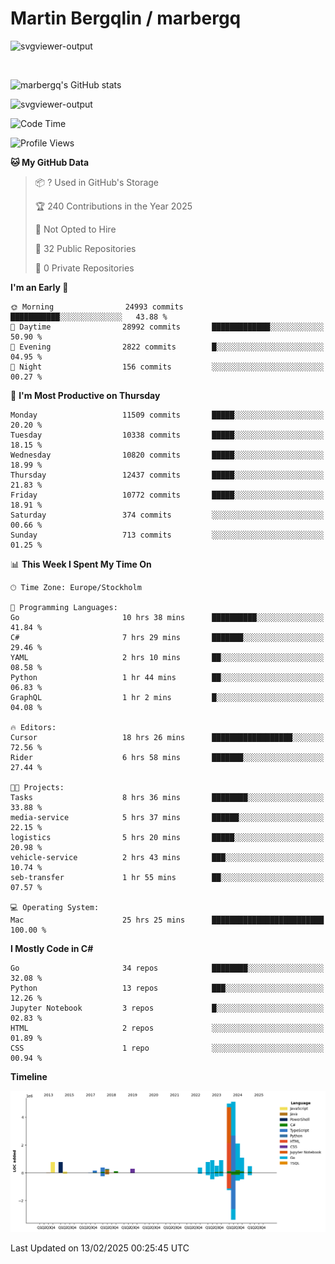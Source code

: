 # Martin Bergqlin / marbergq

![svgviewer-output](https://user-images.githubusercontent.com/2405410/206014777-22d41ecb-c24f-421d-b7d9-bba2cb5bb0de.svg)

<br>

<!--- [![Martin's Week](https://github-readme-stats.vercel.app/api/wakatime?username=marbergq&theme=dark)](https://github.com/anuraghazra/github-readme-stats) -->

![marbergq's GitHub stats](https://github-readme-stats.vercel.app/api?username=marbergq&count_private=true&show_icons=true)

![svgviewer-output](https://wakatime.com/badge/user/3f0a2069-6683-4e19-9a4a-7d21ea815067.svg)

<!--START_SECTION:waka-->
![Code Time](http://img.shields.io/badge/Code%20Time-4%2C793%20hrs%207%20mins-blue)

![Profile Views](http://img.shields.io/badge/Profile%20Views-0-blue)

**🐱 My GitHub Data** 

> 📦 ? Used in GitHub's Storage 
 > 
> 🏆 240 Contributions in the Year 2025
 > 
> 🚫 Not Opted to Hire
 > 
> 📜 32 Public Repositories 
 > 
> 🔑 0 Private Repositories 
 > 
**I'm an Early 🐤** 

```text
🌞 Morning                24993 commits       ███████████░░░░░░░░░░░░░░   43.88 % 
🌆 Daytime                28992 commits       █████████████░░░░░░░░░░░░   50.90 % 
🌃 Evening                2822 commits        █░░░░░░░░░░░░░░░░░░░░░░░░   04.95 % 
🌙 Night                  156 commits         ░░░░░░░░░░░░░░░░░░░░░░░░░   00.27 % 
```
📅 **I'm Most Productive on Thursday** 

```text
Monday                   11509 commits       █████░░░░░░░░░░░░░░░░░░░░   20.20 % 
Tuesday                  10338 commits       █████░░░░░░░░░░░░░░░░░░░░   18.15 % 
Wednesday                10820 commits       █████░░░░░░░░░░░░░░░░░░░░   18.99 % 
Thursday                 12437 commits       █████░░░░░░░░░░░░░░░░░░░░   21.83 % 
Friday                   10772 commits       █████░░░░░░░░░░░░░░░░░░░░   18.91 % 
Saturday                 374 commits         ░░░░░░░░░░░░░░░░░░░░░░░░░   00.66 % 
Sunday                   713 commits         ░░░░░░░░░░░░░░░░░░░░░░░░░   01.25 % 
```


📊 **This Week I Spent My Time On** 

```text
🕑︎ Time Zone: Europe/Stockholm

💬 Programming Languages: 
Go                       10 hrs 38 mins      ██████████░░░░░░░░░░░░░░░   41.84 % 
C#                       7 hrs 29 mins       ███████░░░░░░░░░░░░░░░░░░   29.46 % 
YAML                     2 hrs 10 mins       ██░░░░░░░░░░░░░░░░░░░░░░░   08.58 % 
Python                   1 hr 44 mins        ██░░░░░░░░░░░░░░░░░░░░░░░   06.83 % 
GraphQL                  1 hr 2 mins         █░░░░░░░░░░░░░░░░░░░░░░░░   04.08 % 

🔥 Editors: 
Cursor                   18 hrs 26 mins      ██████████████████░░░░░░░   72.56 % 
Rider                    6 hrs 58 mins       ███████░░░░░░░░░░░░░░░░░░   27.44 % 

🐱‍💻 Projects: 
Tasks                    8 hrs 36 mins       ████████░░░░░░░░░░░░░░░░░   33.88 % 
media-service            5 hrs 37 mins       ██████░░░░░░░░░░░░░░░░░░░   22.15 % 
logistics                5 hrs 20 mins       █████░░░░░░░░░░░░░░░░░░░░   20.98 % 
vehicle-service          2 hrs 43 mins       ███░░░░░░░░░░░░░░░░░░░░░░   10.74 % 
seb-transfer             1 hr 55 mins        ██░░░░░░░░░░░░░░░░░░░░░░░   07.57 % 

💻 Operating System: 
Mac                      25 hrs 25 mins      █████████████████████████   100.00 % 
```

**I Mostly Code in C#** 

```text
Go                       34 repos            ████████░░░░░░░░░░░░░░░░░   32.08 % 
Python                   13 repos            ███░░░░░░░░░░░░░░░░░░░░░░   12.26 % 
Jupyter Notebook         3 repos             █░░░░░░░░░░░░░░░░░░░░░░░░   02.83 % 
HTML                     2 repos             ░░░░░░░░░░░░░░░░░░░░░░░░░   01.89 % 
CSS                      1 repo              ░░░░░░░░░░░░░░░░░░░░░░░░░   00.94 % 
```



**Timeline**

![Lines of Code chart](https://raw.githubusercontent.com/marbergq/marbergq/main/assets/bar_graph.png)


 Last Updated on 13/02/2025 00:25:45 UTC
<!--END_SECTION:waka-->
